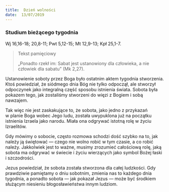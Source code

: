 ```yaml
---
title:  Dzień wolności
date:  13/07/2019
---
```


### Studium bieżącego tygodnia
Wj 16,16-18; 20,8-11; Pwt 5,12-15; Mt 12,9-13; Kpł 25,1-7.

> <p>Tekst pamięciowy</p>
> „Ponadto rzekł im: Sabat jest ustanowiony dla człowieka, a nie człowiek dla sabatu” (Mk 2,27).

Ustanowienie soboty przez Boga było ostatnim aktem tygodnia stworzenia. Ktoś powiedział, że siódmego dnia Bóg nie tylko odpoczął, ale stworzył odpoczynek jako integralną część sposobu istnienia świata. Sobota była pokazem tego, jak zostaliśmy stworzeni do więzi z Bogiem i sobą nawzajem.

Tak więc nie jest zaskakujące to, że sobota, jako jedno z przykazań w planie Boga wobec Jego ludu, została uwypuklona już na początku istnienia Izraela jako narodu. Miała ona odgrywać istotną rolę w życiu Izraelitów.

Gdy mówimy o sobocie, często rozmowa schodzi dość szybko na to, jak należy ją świętować — czego nie wolno robić w tym czasie, a co robić należy. Jakkolwiek jest to ważne, musimy zrozumieć całościową rolę, jaką sobota ma odgrywać w świecie i życiu wierzących jako symbol Bożej łaski i szczodrości.

Jezus powiedział, że sobota została stworzona dla całej ludzkości. Gdy prawdziwie pamiętamy o dniu sobotnim, zmienia nas to każdego dnia tygodnia, a ponadto sobota — jak pokazał Jezus — może być środkiem służącym niesieniu błogosławieństwa innym ludziom.